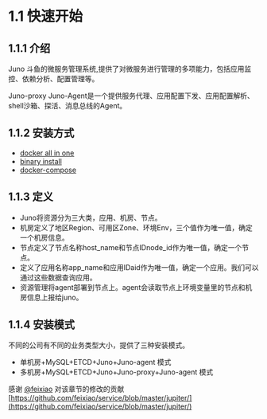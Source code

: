 # 1.1 快速开始

## 1.1.1 介绍
Juno 斗鱼的微服务管理系统,提供了对微服务进行管理的多项能力，包括应用监控、依赖分析、配置管理等。

Juno-proxy Juno-Agent是一个提供服务代理、应用配置下发、应用配置解析、shell沙箱、探活、消息总线的Agent。


## 1.1.2 安装方式
* [docker all in one](./1.3install_docker.md)
* [binary install](./1.4install_binary.md)
* [docker-compose]()

## 1.1.3 定义
* Juno将资源分为三大类，应用、机房、节点。
* 机房定义了地区Region、可用区Zone、环境Env，三个值作为唯一值，确定一个机房信息。
* 节点定义了节点名称host_name和节点IDnode_id作为唯一值，确定一个节点。
* 定义了应用名称app_name和应用IDaid作为唯一值，确定一个应用。我们可以通过这些数据查询应用。
* 资源管理将agent部署到节点上。agent会读取节点上环境变量里的节点和机房信息上报给juno。

## 1.1.4 安装模式

不同的公司有不同的业务类型大小，提供了三种安装模式。
- 单机房+MySQL+ETCD+Juno+Juno-agent 模式
- 多机房+MySQL+ETCD+Juno+Juno-proxy+Juno-agent 模式

感谢 [@feixiao](https://github.com/feixiao) 对该章节的修改的贡献 [https://github.com/feixiao/service/blob/master/jupiter/](https://github.com/feixiao/service/blob/master/jupiter/)
